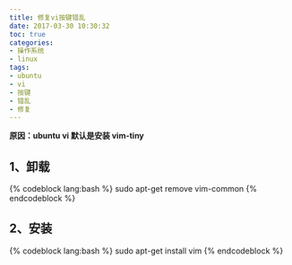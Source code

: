 ```yaml
---
title: 修复vi按键错乱
date: 2017-03-30 10:30:32
toc: true
categories:
- 操作系统
- linux
tags:
- ubuntu
- vi
- 按键
- 错乱
- 修复
---
```


**原因：ubuntu vi 默认是安装 vim-tiny**

## 1、卸载

{% codeblock lang:bash %}
sudo apt-get remove vim-common
{% endcodeblock %}

## 2、安装

{% codeblock lang:bash %}
sudo apt-get install vim
{% endcodeblock %}